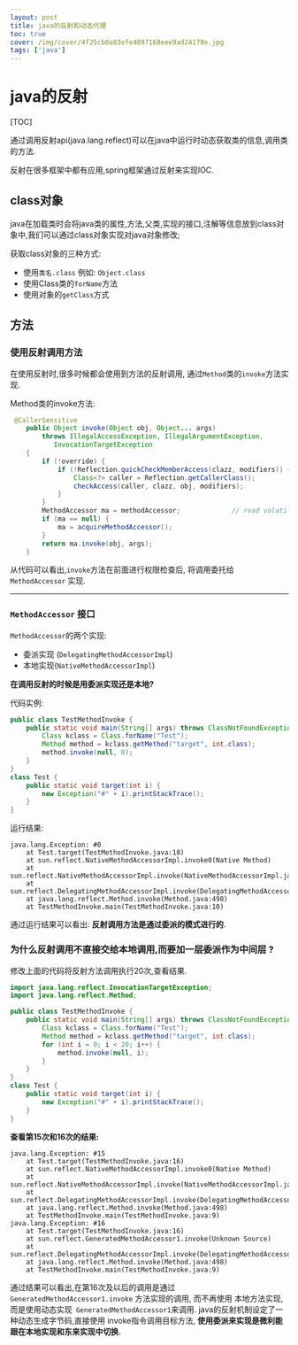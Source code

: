 ```yaml
---
layout: post
title: java的反射和动态代理
toc: true
cover: /img/cover/4f25cb0a83efe4097168eee9ad24170e.jpg
tags: ['java']
---
```


# java的反射

[TOC]

通过调用反射api(java.lang.reflect)可以在java中运行时动态获取类的信息,调用类的方法.  

反射在很多框架中都有应用,spring框架通过反射来实现IOC.

## class对象

java在加载类时会将java类的属性,方法,父类,实现的接口,注解等信息放到class对象中,我们可以通过class对象实现对java对象修改;

获取class对象的三种方式:

+ 使用`类名.class` 例如: `Object.class`
+ 使用Class类的`forName`方法
+ 使用对象的`getClass`方式

## 方法

### 使用反射调用方法

在使用反射时,很多时候都会使用到方法的反射调用, 通过`Method`类的`invoke`方法实现.

Method类的invoke方法:

```java
 @CallerSensitive
    public Object invoke(Object obj, Object... args)
        throws IllegalAccessException, IllegalArgumentException,
           InvocationTargetException
    {
        if (!override) {
            if (!Reflection.quickCheckMemberAccess(clazz, modifiers)) {
                Class<?> caller = Reflection.getCallerClass();
                checkAccess(caller, clazz, obj, modifiers);
            }
        }
        MethodAccessor ma = methodAccessor;             // read volatile
        if (ma == null) {
            ma = acquireMethodAccessor();
        }
        return ma.invoke(obj, args);
    }
```



从代码可以看出,`invoke`方法在前面进行权限检查后, 将调用委托给 `MethodAccessor` 实现.

---

### `MethodAccessor` 接口

`MethodAccessor`的两个实现:

+ 委派实现 (`DelegatingMethodAccessorImpl`)
+ 本地实现(`NativeMethodAccessorImpl`)



**在调用反射的时候是用委派实现还是本地?** 

代码实例:

```java
public class TestMethodInvoke {
    public static void main(String[] args) throws ClassNotFoundException, NoSuchMethodException, InvocationTargetException, IllegalAccessException {
        Class kclass = Class.forName("Test");
        Method method = kclass.getMethod("target", int.class);
        method.invoke(null, 0);
    }
}
class Test {
    public static void target(int i) {
        new Exception("#" + i).printStackTrace();
    }
}
```

运行结果:

```
java.lang.Exception: #0
	at Test.target(TestMethodInvoke.java:18)
	at sun.reflect.NativeMethodAccessorImpl.invoke0(Native Method)
	at sun.reflect.NativeMethodAccessorImpl.invoke(NativeMethodAccessorImpl.java:62)
	at sun.reflect.DelegatingMethodAccessorImpl.invoke(DelegatingMethodAccessorImpl.java:43)
	at java.lang.reflect.Method.invoke(Method.java:498)
	at TestMethodInvoke.main(TestMethodInvoke.java:10)
```

通过运行结果可以看出: **反射调用方法是通过委派的模式进行的**.

### 为什么反射调用不直接交给本地调用,而要加一层委派作为中间层 ?

修改上面的代码将反射方法调用执行20次,查看结果.

```java
import java.lang.reflect.InvocationTargetException;
import java.lang.reflect.Method;

public class TestMethodInvoke {
    public static void main(String[] args) throws ClassNotFoundException, NoSuchMethodException, InvocationTargetException, IllegalAccessException {
        Class kclass = Class.forName("Test");
        Method method = kclass.getMethod("target", int.class);
        for (int i = 0; i < 20; i++) {
            method.invoke(null, i);
        }
    }
}
class Test {
    public static void target(int i) {
        new Exception("#" + i).printStackTrace();
    }
}
```

**查看第15次和16次的结果:**

```
java.lang.Exception: #15
	at Test.target(TestMethodInvoke.java:16)
	at sun.reflect.NativeMethodAccessorImpl.invoke0(Native Method)
	at sun.reflect.NativeMethodAccessorImpl.invoke(NativeMethodAccessorImpl.java:62)
	at sun.reflect.DelegatingMethodAccessorImpl.invoke(DelegatingMethodAccessorImpl.java:43)
	at java.lang.reflect.Method.invoke(Method.java:498)
	at TestMethodInvoke.main(TestMethodInvoke.java:9)
java.lang.Exception: #16
	at Test.target(TestMethodInvoke.java:16)
	at sun.reflect.GeneratedMethodAccessor1.invoke(Unknown Source)
	at sun.reflect.DelegatingMethodAccessorImpl.invoke(DelegatingMethodAccessorImpl.java:43)
	at java.lang.reflect.Method.invoke(Method.java:498)
	at TestMethodInvoke.main(TestMethodInvoke.java:9)
```

通过结果可以看出,在第16次及以后的调用是通过`GeneratedMethodAccessor1.invoke` 方法实现的调用, 而不再使用 本地方法实现,而是使用动态实现` GeneratedMethodAccessor1`来调用. java的反射机制设定了一种动态生成字节码,直接使用 invoke指令调用目标方法, **使用委派来实现是微利能跟在本地实现和东来实现中切换.**



